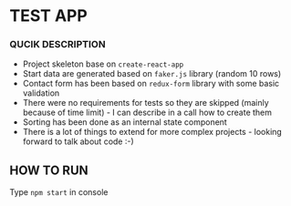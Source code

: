 # TEST APP

### QUCIK DESCRIPTION
* Project skeleton base on `create-react-app`
* Start data are generated based on `faker.js` library (random 10 rows)
* Contact form has been based on `redux-form` library with some basic validation
* There were no requirements for tests so they are skipped (mainly because of time limit) - I can describe in a call how to create them
* Sorting has been done as an internal state component
* There is a lot of things to extend for more complex projects - looking forward to talk about code :-)

## HOW TO RUN
Type `npm start` in console